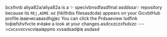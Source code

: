 bcxfnnb
aliya82a/aliya82a is a ✨ specivbnsdfasdfmal asddssa✨ repository because its `REj,ADME.md` (hklthibs filesasdcda) appears on your GicvbtHub profile.івавчясавasdhgjвс
You can click the Prdsaeview lsdfink toфівfshvfvcte ячtake a look at your changes.asdcxzczxfsdxzc
--->cvcxvxcvxcvіваівррпо
xvsadsadфів
asdasd
